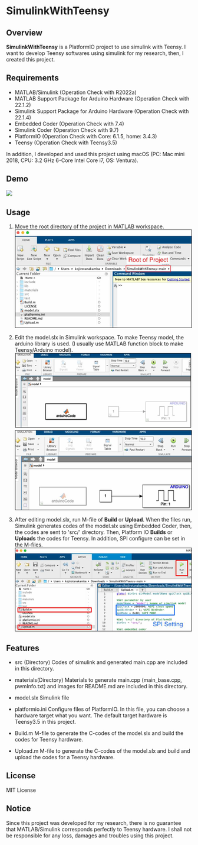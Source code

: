 # SimulinkWithTeensy

## Overview
**SimulinkWithTeensy** is a PlatformIO project to use simulink with Teensy. I want to develop Teensy softwares using simulink for my research, then, I created this project. 

## Requirements

- MATLAB/Simulink (Operation Check with R2022a)
- MATLAB Support Package for Arduino Hardware (Operation Check with 22.1.2)
- Simulink Support Package for Arduino Hardware (Operation Check with 22.1.4)
- Embedded Coder (Operation Check with 7.4)
- Simulink Coder (Operation Check with 9.7)
- PlatformIO (Operation Check with Core: 6.1.5, home: 3.4.3)
- Teensy (Operation Check with Teensy3.5)

In addition, I developed and used this project using macOS (PC: Mac mini 2018, CPU: 3.2 GHz 6-Core Intel Core i7, OS: Ventura).

## Demo

[![](https://img.youtube.com/vi/ls_1t-zNZ6A/0.jpg)](https://www.youtube.com/watch?v=ls_1t-zNZ6A)

## Usage
1. Move the root directory of the project in MATLAB workspace.
![](img/root.jpg)

2. Edit the model.slx in Simulink workspace. To make Teensy model, the arduino library is used. (I usually use MATLAB function block to make Teensy/Arduino model).
![](img/edit.jpg)

3. After editing model.slx, run M-file of **Build** or **Upload**. When the files run, Simulink generates codes of the model.slx using Embedded Coder, then, the codes are sent to 'src/' directory. Then, Platform IO **Builds** or **Uploads** the codes for Teensy. In addition, SPI configure can be set in the M-files.
![](img/Upload.jpg)

## Features

- src (Directory)
Codes of simulink and generated main.cpp are included in this directory.

- materials(Directory)
Materials to generate main.cpp (main_base.cpp, pwmInfo.txt) and images for README.md are included in this directory.

- model.slx
Simulink file

- platformio.ini
Configure files of PlatformIO. In this file, you can choose a hardware target what you want. The default target hardware is Teensy3.5 in this project.

- Build.m
M-file to generate the C-codes of the model.slx and build the codes for Teensy hardware.

- Upload.m
M-file to generate the C-codes of the model.slx and build and upload the codes for a Teensy hardware.

## License

MIT License

## Notice
Since this project was developed for my research, there is no guarantee that MATLAB/Simulink corresponds perfectly to Teensy hardware. I shall not be responsible for any loss, damages and troubles using this project.
 

